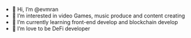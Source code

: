 - 👋 Hi, I’m @evmran
- 👀 I’m interested in video Games, music produce and content creating
- 🌱 I’m currently learning front-end develop and blockchain develop
- 💞️ I’m love to be DeFi developer
